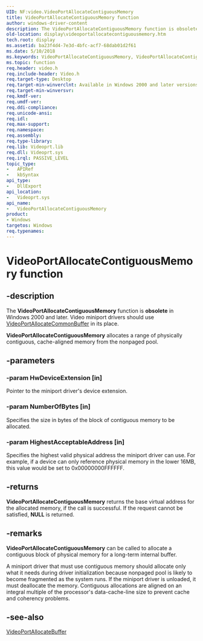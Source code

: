 ```yaml
---
UID: NF:video.VideoPortAllocateContiguousMemory
title: VideoPortAllocateContiguousMemory function
author: windows-driver-content
description: The VideoPortAllocateContiguousMemory function is obsolete in Windows 2000 and later.
old-location: display\videoportallocatecontiguousmemory.htm
tech.root: display
ms.assetid: ba23f4d4-7e3d-4bfc-acf7-68dab01d2f61
ms.date: 5/10/2018
ms.keywords: VideoPortAllocateContiguousMemory, VideoPortAllocateContiguousMemory function [Display Devices], VideoPort_Functions_5aed176c-b0d1-4b0d-8d0d-7689bc31d661.xml, display.videoportallocatecontiguousmemory, video/VideoPortAllocateContiguousMemory
ms.topic: function
req.header: video.h
req.include-header: Video.h
req.target-type: Desktop
req.target-min-winverclnt: Available in Windows 2000 and later versions of the Windows operating systems.
req.target-min-winversvr: 
req.kmdf-ver: 
req.umdf-ver: 
req.ddi-compliance: 
req.unicode-ansi: 
req.idl: 
req.max-support: 
req.namespace: 
req.assembly: 
req.type-library: 
req.lib: Videoprt.lib
req.dll: Videoprt.sys
req.irql: PASSIVE_LEVEL
topic_type:
-	APIRef
-	kbSyntax
api_type:
-	DllExport
api_location:
-	Videoprt.sys
api_name:
-	VideoPortAllocateContiguousMemory
product:
- Windows
targetos: Windows
req.typenames: 
---
```


# VideoPortAllocateContiguousMemory function


## -description


The <b>VideoPortAllocateContiguousMemory</b> function is <b>obsolete</b> in Windows 2000 and later. Video miniport drivers should use <a href="https://msdn.microsoft.com/library/windows/hardware/ff570178">VideoPortAllocateCommonBuffer</a> in its place.

<b>VideoPortAllocateContiguousMemory</b> allocates a range of physically contiguous, cache-aligned memory from the nonpaged pool.


## -parameters




### -param HwDeviceExtension [in]

Pointer to the miniport driver's device extension.


### -param NumberOfBytes [in]

Specifies the size in bytes of the block of contiguous memory to be allocated. 


### -param HighestAcceptableAddress [in]

Specifies the highest valid physical address the miniport driver can use. For example, if a device can only reference physical memory in the lower 16MB, this value would be set to 0x00000000FFFFFF.


## -returns



<b>VideoPortAllocateContiguousMemory</b> returns the base virtual address for the allocated memory, if the call is successful. If the request cannot be satisfied, <b>NULL</b> is returned.




## -remarks



<b>VideoPortAllocateContiguousMemory</b> can be called to allocate a contiguous block of physical memory for a long-term internal buffer.

A miniport driver that must use contiguous memory should allocate only what it needs during driver initialization because nonpaged pool is likely to become fragmented as the system runs. If the miniport driver is unloaded, it must deallocate the memory. Contiguous allocations are aligned on an integral multiple of the processor's data-cache-line size to prevent cache and coherency problems.




## -see-also




<a href="https://msdn.microsoft.com/library/windows/hardware/ff570177">VideoPortAllocateBuffer</a>
 

 

